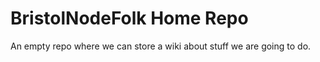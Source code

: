BristolNodeFolk Home Repo
=========================

An empty repo where we can store a wiki about stuff we are going to do.